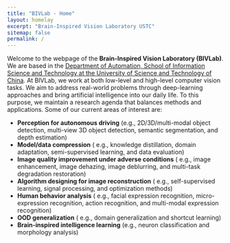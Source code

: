 ```yaml
---
title: "BIVLab - Home"
layout: homelay
excerpt: "Brain-Inspired Vision Laboratory USTC"
sitemap: false
permalink: /
---
```


Welcome to the webpage of the **Brain-Inspired Vision Laboratory (BIVLab)**. We are based in the [Department of Automation, School of Information Science and Technology at the University of Science and Technology of China](https://sist.ustc.edu.cn/main.htm).
At BIVLab, we work at both low-level and high-level computer vision tasks. We aim to address real-world problems through deep-learning approaches and bring artificial intelligence into our daily life. To this purpose, we maintain a research agenda that balances methods and applications. Some of our current areas of interest are:
- **Perception for  autonomous driving** (e.g., 2D/3D/multi-modal object detection, multi-view 3D object detection, semantic segmentation, and depth estimation)
- **Model/data compression** ( e.g., knowledge distillation, domain adaptation, semi-supervised learning, and data evaluation)
- **Image quality improvement under adverse conditions** ( e.g., image enhancement, image dehazing, image deblurring, and multi-task degradation restoration)
- **Algorithm designing for image reconstruction** ( e.g., self-supervised learning, signal processing, and optimization methods)
- **Human behavior analysis** ( e.g., facial expression recognition, micro-expression recognition, action recognition, and multi-modal expression recognition)
- **OOD generalization** ( e.g., domain generalization and shortcut learning)
- **Brain-inspired intelligence learning** (e.g., neuron classification and morphology analysis)


<!-- Welcome to the webpage of the **Brain-Inspired Vision Laboratory (BIVLab)**. We are based in the
 [Department of Automation, School of Information Science and Technology 
at the University of Science and Technology of China](https://sist.ustc.edu.cn/main.htm).

At BIV Lab, we work at both low-level and high-level computer vision tasks. We aim to address 
real-world problems through deep-learning approaches and bring artificial intelligence into 
our daily life. To this purpose, we maintain a research agenda that balances methods and 
applications. Some of our current areas of interest are:

- **Perception for autonoumous driving** (e.g. 2D/3D/multi-modal object detection, multi-view 3D object detection, semantic segmentation, depth estimation).
- **Model/data compression** (e.g. knowledge distillation, domain adaptation, semi-supervised learning, data evaluation).
- **Image quality improvement under adverse conditions** (e.g. image enhancement, image dehazing, image deblurring, multi-task degradation restoration).
- **Algorithm designing for image reconstruction** (e.g. self-supervised learning, signal processing, optimization methods).
- **Human Behavior Analysis** (e.g. facial expression recognition, micro-expression recognition, action recognition, multi-modal expression recognition).
- **OOD generalization** (e.g. domain generalization, shortcut learning).
- **Brain-inspired Intelligence Learning** (e.g. Neuron classification，Morphology analysis). -->
